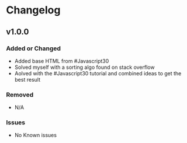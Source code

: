 # Changelog

## v1.0.0

### Added or Changed
- Added base HTML from #Javascript30
- Solved myself with a sorting algo found on stack overflow
- Aolved with the #Javascript30 tutorial and combined ideas to get the best result

### Removed

- N/A

### Issues

- No Known issues